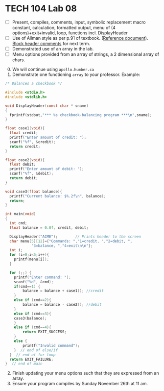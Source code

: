 # TECH 104 Lab 08
- [ ] Present, compiles, comments, input, symbolic replacement macro constant, calculation, formatted output, menu of (4 options)+exit+invalid, loop, functions incl. DisplayHeader   
- [ ] Use of Allman style as per p.91 of textbook. ([Reference document](https://humberital-my.sharepoint.com/:w:/g/personal/mdrk0011_humber_ca/Ee6iBqaMJXtFih6kvjZc_7wBI6vaY4SiIN5vI1bv3Pgc0A?e=u313bQ)). [Block header comments](https://humberital-my.sharepoint.com/:w:/g/personal/mdrk0011_humber_ca/EX1PI19k0QJMhJcO7TVT_ZIBe6tfS2Ui1wOu7ayLgyAb8w?e=Tb0L3j) for next term.   
- [ ] Demonstrated use of an array in the lab.
- [ ] Menu options provided from an array of strings, a 2 dimensional array of chars.

0.  We will continue using ```apollo.humber.ca```   
1.  Demonstrate one functioning ```array``` to your professor.
Example:
```c
/* Balances a checkbook */

#include <stdio.h>
#include <stdlib.h>

void DisplayHeader(const char * sname) 
{ 
  fprintf(stdout,"*** %s checkbook-balancing program ***\n",sname); 
} 

float case1(void){
  float credit;
  printf("Enter amount of credit: ");
  scanf("%f", &credit);
  return credit;
}

float case2(void){
  float debit;
  printf("Enter amount of debit: ");
  scanf("%f", &debit);
  return debit;
}

void case3(float balance){
  printf("Current balance: $%.2f\n", balance);
  return;
}

int main(void)
{
  int cmd;
  float balance = 0.0f, credit, debit;

  DisplayHeader("ACME");		// Prints header to the screen
  char menu[5][12]={"Commands: ","1=credit, ","2=debit, ",
		    "3=balance, ","4=exit\n\n"};
  int i;
  for (i=0;i<5;i++){
    printf(menu[i]);
  }

  for (;;) {
    printf("Enter command: ");
    scanf("%d", &cmd);
    if(cmd==1) {   
        balance = balance + case1(); //credit
    }
    else if (cmd==2){
        balance = balance - case2(); //debit
    }
    else if (cmd==3){
	case3(balance);
    }
    else if (cmd==4){
        return EXIT_SUCCESS;
    }
    else {
        printf("Invalid command");
    }  // end of else/if
  }  // end of for loop
  return EXIT_FAILURE;
}  // end of main
```
2.  Finish updating your menu options such that they are expressed from an array.
3.  Ensure your program compiles by Sunday November 26th at 11 am.
